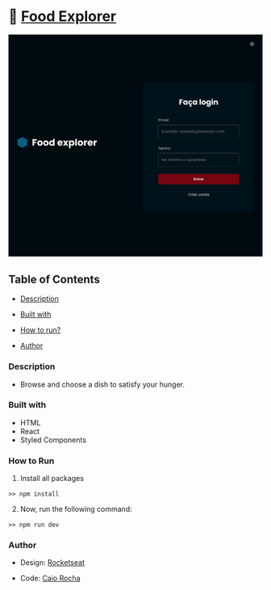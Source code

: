 # 🥗 [Food Explorer](https://food-explorer-front-flame.vercel.app/)

<img src="./src/design/foodexplorer-thumbnail.png" width="550" />


## Table of Contents

  - [Description](#description)

  - [Built with](#built-with)

  - [How to run?](#how-to-run)
    
  - [Author](#author)



### Description

- Browse and choose a dish to satisfy your hunger.

### Built with

- HTML
- React
- Styled Components

### How to Run

1. Install all packages<br>
```
>> npm install
```

2. Now, run the following command:<br>
```
>> npm run dev
```

### Author

- Design: [Rocketseat](https://www.rocketseat.com.br/)

- Code: [Caio Rocha](https://github.com/caiowrocha)
